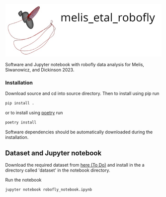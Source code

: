 ![header](images/robofly_header.png)

Software and Jupyter notebook with robofly data analysis for Melis,
Siwanowicz, and Dickinson 2023.

### Installation
Download source and cd into source directory. Then to install using pip run 

```bash
pip install .
```

or to install using [poetry](https://python-poetry.org/) run

```bash
poetry install
```

Software dependencies should be automatically downloaded during the
installation. 

## Dataset and Jupyter notebook 

Download the required dataset from [here (To Do)](http://www.google.com) and
install in the a directory called 'dataset' in the notebook directory. 

Run the notebook
```bash
jupyter notebook robofly_notebook.ipynb
```








